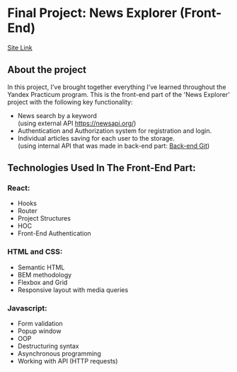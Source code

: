 # Final Project: News Explorer (Front-End)

[Site Link](https://www.ab-news-explorer.students.nomoreparties.sbs)

## About the project

In this project, I've brought together everything I've learned throughout the Yandex Practicum program. This is the front-end part of the 'News Explorer' project with the following key functionality:

* News search by a keyword<br />
  (using external API https://newsapi.org/)
* Authentication and Authorization system for registration and login.
* Individual articles saving for each user to the storage.<br />
  (using internal API that was made in back-end part: [Back-end Git](https://github.com/sasokl/news-explorer-api))

## Technologies Used In The Front-End Part:
### React:
* Hooks
* Router
* Project Structures
* HOC
* Front-End Authentication
### HTML and CSS:
* Semantic HTML
* BEM methodology
* Flexbox and Grid
* Responsive layout with media queries
### Javascript:
* Form validation
* Popup window
* OOP
* Destructuring syntax
* Asynchronous programming
* Working with API (HTTP requests)